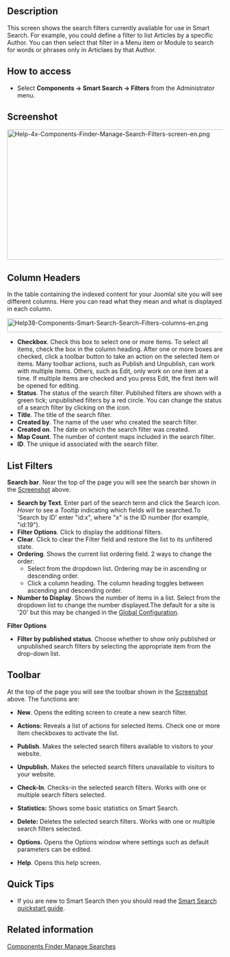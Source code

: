 <!-- Filename: Help4.x:Smart_Search:_Search_Filters / Display title: Smart Search: Search Filters -->

## Description

This screen shows the search filters currently available for use in
Smart Search. For example, you could define a filter to list Articles by
a specific Author. You can then select that filter in a Menu item or
Module to search for words or phrases only in Articlaes by that Author.

## How to access

- Select **Components **→** Smart Search **→** Filters** from the
  Administrator menu.

## Screenshot

<img
src="https://docs.joomla.org/images/a/a3/Help-4x-Components-Finder-Manage-Search-Filters-screen-en.png"
decoding="async" data-file-width="800" data-file-height="303"
width="800" height="303"
alt="Help-4x-Components-Finder-Manage-Search-Filters-screen-en.png" />

## Column Headers

In the table containing the indexed content for your Joomla! site you
will see different columns. Here you can read what they mean and what is
displayed in each column.

<img
src="https://docs.joomla.org/images/d/d8/Help38-Components-Smart-Search-Search-Filters-columns-en.png"
decoding="async" data-file-width="1040" data-file-height="32"
width="1040" height="32"
alt="Help38-Components-Smart-Search-Search-Filters-columns-en.png" />

- **Checkbox**. Check this box to select one or more items. To select
  all items, check the box in the column heading. After one or more
  boxes are checked, click a toolbar button to take an action on the
  selected item or items. Many toolbar actions, such as Publish and
  Unpublish, can work with multiple items. Others, such as Edit, only
  work on one item at a time. If multiple items are checked and you
  press Edit, the first item will be opened for editing.
- **Status**. The status of the search filter. Published filters are
  shown with a green tick; unpublished filters by a red circle. You can
  change the status of a search filter by clicking on the icon.
- **Title**. The title of the search filter.
- **Created by**. The name of the user who created the search filter.
- **Created on**. The date on which the search filter was created.
- **Map Count**. The number of content maps included in the search
  filter.
- **ID**. The unique id associated with the search filter.

## List Filters

**Search bar**. Near the top of the page you will see the search bar
shown in the [Screenshot](#screenshot) above.

- **Search by Text**. Enter part of the search term and click the Search
  icon. *Hover* to see a *Tooltip* indicating which fields will be
  searched.To 'Search by ID' enter "id:x", where "x" is the ID number
  (for example, "id:19").
- **Filter Options**. Click to display the additional filters.
- **Clear**. Click to clear the Filter field and restore the list to its
  unfiltered state.
- **Ordering**. Shows the current list ordering field. 2 ways to change
  the order:
  - Select from the dropdown list. Ordering may be in ascending or
    descending order.
  - Click a column heading. The column heading toggles between ascending
    and descending order.
- **Number to Display**. Shows the number of items in a list. Select
  from the dropdown list to change the number displayed.The default for
  a site is '20' but this may be changed in the [Global
  Configuration](https://docs.joomla.org/Help4.x:Site_Global_Configuration/en#defaultlistlimit "Help4.x:Site Global Configuration/en").

**Filter Options**

- **Filter by published status**. Choose whether to show only published
  or unpublished search filters by selecting the appropriate item from
  the drop-down list.

## Toolbar

At the top of the page you will see the toolbar shown in the
[Screenshot](#Screenshot) above. The functions are:

- **New**. Opens the editing screen to create a new search filter.

<!-- -->

- **Actions:** Reveals a list of actions for selected Items. Check one
  or more Item checkboxes to activate the list.

<!-- -->

- **Publish**. Makes the selected search filters available to visitors
  to your website.

<!-- -->

- **Unpublish.** Makes the selected search filters unavailable to
  visitors to your website.

<!-- -->

- **Check-In**. Checks-in the selected search filters. Works with one or
  multiple search filters selected.

<!-- -->

- **Statistics:** Shows some basic statistics on Smart Search.

<!-- -->

- **Delete:** Deletes the selected search filters. Works with one or
  multiple search filters selected.

<!-- -->

- **Options.** Opens the Options window where settings such as default
  parameters can be edited.

<!-- -->

- **Help**. Opens this help screen.

## Quick Tips

- If you are new to Smart Search then you should read the [Smart Search
  quickstart
  guide](https://docs.joomla.org/Smart_Search_quickstart_guide "Smart Search quickstart guide").

## Related information

[Components Finder Manage
Searches](https://docs.joomla.org/Help4.x:Smart_Search:_Search_Term_Analysis/en "Help4.x:Smart Search: Search Term Analysis/en")
